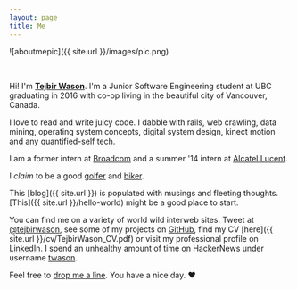```yaml
---
layout: page
title: Me
---
```


![aboutmepic]({{ site.url }}/images/pic.png)

<br>

Hi! I'm **[Tejbir Wason](http://about.me/tejbirwason)**. I'm a Junior Software Engineering student at UBC graduating in 2016 with co-op living in the beautiful city of Vancouver, Canada.

I love to read and write juicy code. I dabble with rails, web crawling, data mining, operating system concepts, digital system design, kinect motion and any quantified-self tech. 

I am a former intern at [Broadcom](http://www.broadcom.com) and a summer '14 intern at [Alcatel Lucent](http://www.alcatel-lucent.com).

I *claim* to be a good [golfer](http://ubcgolf.wordpress.com/executives/) and [biker](http://www.strava.com/athletes/tejbirwason).

This [blog]({{ site.url }}) is populated with musings and fleeting thoughts. [This]({{ site.url }}/hello-world) might be a good place to start.


You can find me on a variety of world wild interweb sites. Tweet at [@tejbirwason](http://twitter.com/tejbirwason), see some of my projects on [GitHub](http://github.com/tejbirwason), find my CV [here]({{ site.url }}/cv/TejbirWason_CV.pdf) or visit my professional profile on  [LinkedIn](http://www.linkedin.com/pub/tejbir-wason/30/840/b92). I spend an unhealthy amount of time on HackerNews under username [twason](https://news.ycombinator.com/user?id=tejbirwason).

Feel free to [drop me a line](mailto:hello@tejbirwason.com). 
You have a nice day. ♥